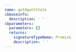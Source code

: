 ```yaml
---
name: getAgentState
cbbaseinfo:
  description: ' '
cbparameters:
  parameters: []
  returns:
    signatureTypeName: Promise
    description: ' '
---
```

<CBBaseInfo/> 
 <CBParameters/>
